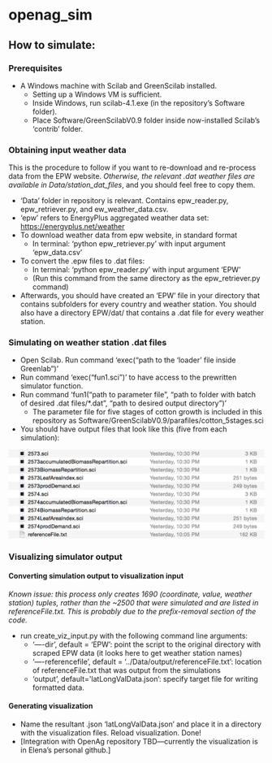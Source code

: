 # openag_sim

## How to simulate:

### Prerequisites

* A Windows machine with Scilab and GreenScilab installed.
	* Setting up a Windows VM is sufficient.
	* Inside Windows, run scilab-4.1.exe (in the repository’s Software folder).
	* Place Software/GreenScilabV0.9 folder inside now-installed Scilab’s ‘contrib’ folder.
	

### Obtaining input weather data

This is the procedure to follow if you want to re-download and re-process data from the EPW website. *Otherwise, the relevant .dat weather files are available in Data/station_dat_files*, and you should feel free to copy them.

* ‘Data’ folder in repository is relevant. Contains epw_reader.py, epw_retriever.py, and ew_weather_data.csv.
* ‘epw’ refers to EnergyPlus aggregated weather data set: https://energyplus.net/weather
* To download weather data from epw website, in standard format
	* In terminal: ‘python epw_retriever.py’ with input argument ‘epw_data.csv’
* To convert the .epw files to .dat files: 
	* In terminal: ‘python epw_reader.py’ with input argument ‘EPW’
	* (Run this command from the same directory as the epw_retriever.py command) 
* Afterwards, you should have created an ‘EPW’ file in your directory that contains subfolders for every country and weather station. You should also have a directory EPW/dat/ that contains a .dat file for every weather station.

### Simulating on weather station .dat files

* Open Scilab. Run command ‘exec(“path to the ‘loader’ file inside Greenlab”)’
* Run command ‘exec(“fun1.sci”)’ to have access to the prewritten simulator function.
* Run command ‘fun1(“path to parameter file”, “path to folder with batch of desired .dat files/*.dat”, “path to desired output directory”)’
	* The parameter file for five stages of cotton growth is included in this repository as Software/GreenScilabV0.9/parafiles/cotton_5stages.sci
* You should have output files that look like this (five from each simulation):

![alt tag](https://github.com/OpenAgInitiative/openag_sim/blob/master/Data/images/greenlab_sim_output.png?raw=true)

### Visualizing simulator output

#### Converting simulation output to visualization input

*Known issue: this process only creates 1690 (coordinate, value, weather station) tuples, rather than the ~2500 that were simulated and are listed in referenceFile.txt. This is probably due to the prefix-removal section of the code.*

* run create_viz_input.py with the following command line arguments:
	* ‘—-dir’, default = ‘EPW’: point the script to the original directory with scraped EPW data (it looks here to get weather station names)
	* ‘—-referencefile’, default = ‘../Data/output/referenceFile.txt’: location of referenceFile.txt that was output from the simulations
	* ‘output’, default='latLongValData.json’: specify target file for writing formatted data. 

#### Generating visualization

* Name the resultant .json ‘latLongValData.json’ and place it in a directory with the visualization files. Reload visualization. Done!
* [Integration with OpenAg repository TBD—currently the visualization is in Elena’s personal github.]




